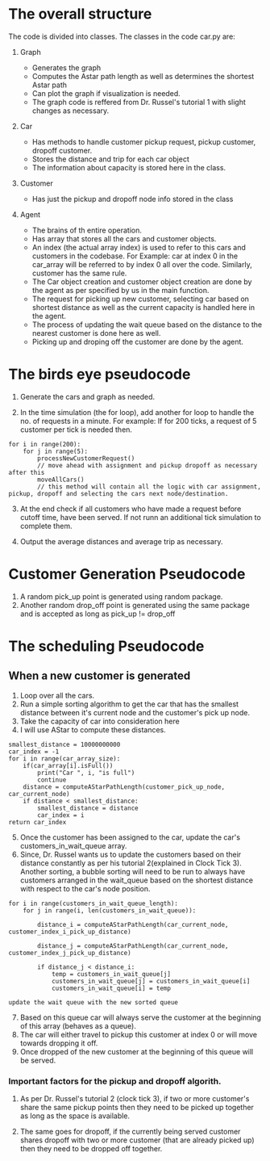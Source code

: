 # The overall structure

The code is divided into classes.
The classes in the code car.py are:
1. Graph
    * Generates the graph
    * Computes the Astar path length as well as determines the shortest Astar path
    * Can plot the graph if visualization is needed. 
    * The graph code is reffered from Dr. Russel's tutorial 1 with slight changes as necessary.

2. Car
    * Has methods to handle customer pickup request,
    pickup customer, dropoff customer.
    * Stores the distance and trip for each car object
    * The information about capacity is stored here in the class.

3. Customer
    * Has just the pickup and dropoff node info stored in the class

4. Agent
    * The brains of th entire operation.
    * Has array that stores all the cars and customer objects.
    * An index (the actual array index) is used to refer to this cars and customers in the codebase.
    For Example: car at index 0 in the car_array will be referred to by index 0 all over the code.
    Similarly, customer has the same rule.
    * The Car object creation and customer object creation are done by the agent as per specified by us in the main function.
    * The request for picking up new customer, selecting car based on shortest distance as well as the current capacity is handled here in the agent.
    * The process of updating the wait queue based on the distance to the nearest customer is done here as well.
    * Picking up and droping off the customer are done by the agent.
 
# The birds eye pseudocode

1. Generate the cars and graph as needed.

2. In the time simulation (the for loop), add another for loop to handle the no. of requests in a minute. For example: If for 200 ticks, a request of 5 customer per tick is needed then.

```
for i in range(200):
    for j in range(5):
        processNewCustomerRequest()
        // move ahead with assignment and pickup dropoff as necessary after this
        moveAllCars()
        // this method will contain all the logic with car assignment, pickup, dropoff and selecting the cars next node/destination.
```

3. At the end check if all customers who have made a request before cutoff time, have been served. If not runn an additional tick simulation to complete them.

4. Output the average distances and average trip as necessary.

# Customer Generation Pseudocode

1. A random pick_up point is generated using random package.
2. Another random drop_off point is generated using the same package and is accepted as long as pick_up != drop_off

# The scheduling Pseudocode

## When a new customer is generated

1. Loop over all the cars.
2. Run a simple sorting algorithm to get the car that has the smallest distance between it's current node and the customer's pick up node.
3. Take the capacity of car into consideration here
4. I will use AStar to compute these distances.

```
smallest_distance = 10000000000
car_index = -1
for i in range(car_array_size):
    if(car_array[i].isFull())
        print("Car ", i, "is full")
        continue
    distance = computeAStarPathLength(customer_pick_up_node, car_current_node)
    if distance < smallest_distance:
        smallest_distance = distance
        car_index = i
return car_index
```

5. Once the customer has been assigned to the car, update the car's customers_in_wait_queue array. 
6. Since, Dr. Russel wants us to update the customers based on their distance constantly as per his tutorial 2(explained in Clock Tick 3). Another sorting, a bubble sorting will need to be run to always have customers arranged in the wait_queue based on the shortest distance with respect to the car's node position.

```
for i in range(customers_in_wait_queue_length):
    for j in range(i, len(customers_in_wait_queue)):

        distance_i = computeAStarPathLength(car_current_node, customer_index_i_pick_up_distance)

        distance_j = computeAStarPathLength(car_current_node, customer_index_j_pick_up_distance)

        if distance_j < distance_i:
            temp = customers_in_wait_queue[j]
            customers_in_wait_queue[j] = customers_in_wait_queue[i]
            customers_in_wait_queue[i] = temp

update the wait queue with the new sorted queue
```

7. Based on this queue car will always serve the customer at the beginning of this array (behaves as a queue).
8. The car will either travel to pickup this customer at index 0 or will move towards dropping it off.
9. Once dropped of the new customer at the beginning of this queue will be served.

### Important factors for the pickup and dropoff algorith.

1. As per Dr. Russel's tutorial 2 (clock tick 3), if two or more customer's share the same pickup points then they need to be picked up together as long as the space is available.

2. The same goes for dropoff, if the currently being served customer shares dropoff with two or more customer (that are already picked up) then they need to be dropped off together.